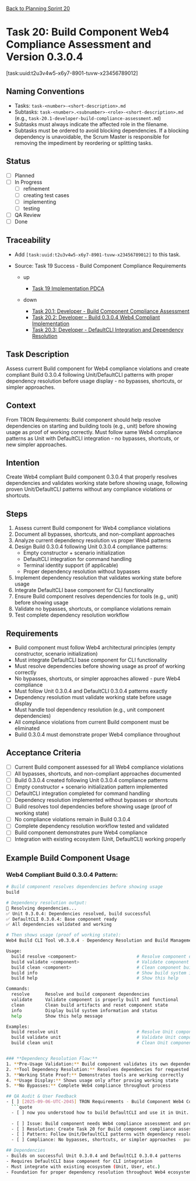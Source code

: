 [Back to Planning Sprint 20](./planning.md)

# Task 20: Build Component Web4 Compliance Assessment and Version 0.3.0.4
[task:uuid:t2u3v4w5-x6y7-8901-tuvw-x23456789012]

## Naming Conventions
- Tasks: `task-<number>-<short-description>.md`
- Subtasks: `task-<number>.<subnumber>-<role>-<short-description>.md` (e.g., `task-20.1-developer-build-compliance-assessment.md`)
- Subtasks must always indicate the affected role in the filename.
- Subtasks must be ordered to avoid blocking dependencies. If a blocking dependency is unavoidable, the Scrum Master is responsible for removing the impediment by reordering or splitting tasks.

## Status
- [ ] Planned
- [ ] In Progress
  - [ ] refinement
  - [ ] creating test cases
  - [ ] implementing
  - [ ] testing
- [ ] QA Review
- [ ] Done

## Traceability
- Add `[task:uuid:t2u3v4w5-x6y7-8901-tuvw-x23456789012]` to this task.
- Source: Task 19 Success - Build Component Compliance Requirements

  - up
    - [Task 19 Implementation PDCA](../../project.journal/2025-09-05-UTC-1300-branch-switch-session/pdca/role/developer/2025-09-06-UTC-2030-task-19-implementation.pdca.md)


  - down
    - [Task 20.1: Developer - Build Component Compliance Assessment](./task-20.1-developer-build-compliance-assessment.md)
    - [Task 20.2: Developer - Build 0.3.0.4 Web4 Compliant Implementation](./task-20.2-developer-build-compliant-implementation.md)
    - [Task 20.3: Developer - DefaultCLI Integration and Dependency Resolution](./task-20.3-developer-defaultcli-integration.md)


## Task Description
Assess current Build component for Web4 compliance violations and create compliant Build 0.3.0.4 following Unit/DefaultCLI patterns with proper dependency resolution before usage display - no bypasses, shortcuts, or simpler approaches.

## Context
From TRON Requirements: Build component should help resolve dependencies on starting and building tools (e.g., unit) before showing usage as proof of working correctly. Must follow same Web4 compliance patterns as Unit with DefaultCLI integration - no bypasses, shortcuts, or new simpler approaches.

## Intention
Create Web4 compliant Build component 0.3.0.4 that properly resolves dependencies and validates working state before showing usage, following proven Unit/DefaultCLI patterns without any compliance violations or shortcuts.

## Steps
1. Assess current Build component for Web4 compliance violations
2. Document all bypasses, shortcuts, and non-compliant approaches
3. Analyze current dependency resolution vs proper Web4 patterns
4. Design Build 0.3.0.4 following Unit 0.3.0.4 compliance patterns:
   - Empty constructor + scenario initialization
   - DefaultCLI integration for command handling
   - Terminal identity support (if applicable)
   - Proper dependency resolution without bypasses
5. Implement dependency resolution that validates working state before usage
6. Integrate DefaultCLI base component for CLI functionality
7. Ensure Build component resolves dependencies for tools (e.g., unit) before showing usage
8. Validate no bypasses, shortcuts, or compliance violations remain
9. Test complete dependency resolution workflow

## Requirements
- Build component must follow Web4 architectural principles (empty constructor, scenario initialization)
- Must integrate DefaultCLI base component for CLI functionality
- Must resolve dependencies before showing usage as proof of working correctly
- No bypasses, shortcuts, or simpler approaches allowed - pure Web4 compliance
- Must follow Unit 0.3.0.4 and DefaultCLI 0.3.0.4 patterns exactly
- Dependency resolution must validate working state before usage display
- Must handle tool dependency resolution (e.g., unit component dependencies)
- All compliance violations from current Build component must be eliminated
- Build 0.3.0.4 must demonstrate proper Web4 compliance throughout

## Acceptance Criteria
- [ ] Current Build component assessed for all Web4 compliance violations
- [ ] All bypasses, shortcuts, and non-compliant approaches documented
- [ ] Build 0.3.0.4 created following Unit 0.3.0.4 compliance patterns
- [ ] Empty constructor + scenario initialization pattern implemented
- [ ] DefaultCLI integration completed for command handling
- [ ] Dependency resolution implemented without bypasses or shortcuts
- [ ] Build resolves tool dependencies before showing usage (proof of working state)
- [ ] No compliance violations remain in Build 0.3.0.4
- [ ] Complete dependency resolution workflow tested and validated
- [ ] Build component demonstrates pure Web4 compliance
- [ ] Integration with existing ecosystem (Unit, DefaultCLI) working properly

## Example Build Component Usage

### **Web4 Compliant Build 0.3.0.4 Pattern:**

```bash
# Build component resolves dependencies before showing usage
build

# Dependency resolution output:
🔧 Resolving dependencies...
✅ Unit 0.3.0.4: Dependencies resolved, build successful
✅ DefaultCLI 0.3.0.4: Base component ready
✅ All dependencies validated and working

# Then shows usage (proof of working state):
Web4 Build CLI Tool v0.3.0.4 - Dependency Resolution and Build Management

Usage:
  build resolve <component>                       # Resolve component dependencies
  build validate <component>                      # Validate component build state
  build clean <component>                         # Clean component build artifacts
  build info                                      # Show build system info
  build help                                      # Show this help

Commands:
  resolve      Resolve and build component dependencies
  validate     Validate component is properly built and functional
  clean        Clean build artifacts and reset component state
  info         Display build system information and status
  help         Show this help message

Examples:
  build resolve unit                              # Resolve Unit component dependencies
  build validate unit                             # Validate Unit component working state
  build clean unit                                # Clean Unit component build


### **Dependency Resolution Flow:**
1. **Pre-Usage Validation:** Build component validates its own dependencies first
2. **Tool Dependency Resolution:** Resolves dependencies for requested tools (e.g., unit)
3. **Working State Proof:** Demonstrates tools are working correctly
4. **Usage Display:** Shows usage only after proving working state
5. **No Bypasses:** Complete Web4 compliance throughout process

## QA Audit & User Feedback
- [ ] [2025-09-06-UTC-2045] TRON Requirements - Build Component Web4 Compliance
  ```quote
  - [ ] now you understood how to build DefaultCLI and use it in Unit. thats how the Build component should help to resolve dependencies on starting and building the too (e.g unit) before showing the usage as a proof that its working correctly. no bypass, no shortcut, no new simpler approach, just web4 compliance!!!! create a task for the build component to be assessed for web4 compliance and have a compliant version 0.3.0.4.
  
  - [ ] Issue: Build component needs Web4 compliance assessment and proper dependency resolution
  - [ ] Resolution: Create Task 20 for Build component compliance assessment and version 0.3.0.4
  - [ ] Pattern: Follow Unit/DefaultCLI patterns with dependency resolution before usage
  - [ ] Compliance: No bypasses, shortcuts, or simpler approaches - pure Web4 compliance

## Dependencies
- Builds on successful Unit 0.3.0.4 and DefaultCLI 0.3.0.4 patterns
- Requires DefaultCLI base component for CLI integration
- Must integrate with existing ecosystem (Unit, User, etc.)
- Foundation for proper dependency resolution throughout Web4 ecosystem
